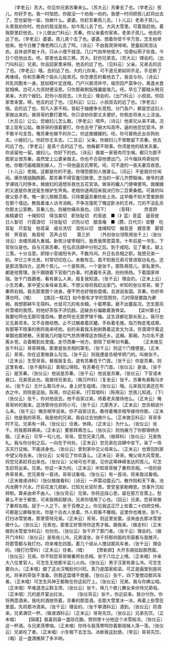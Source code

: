 <!-- { "loadSidebar": true } -->
　　〔孛老云〕苏大。你见你兄弟苏秦来么。〔苏大云〕苏秦去了也。〔孛老云〕孩儿。你好歹也。我一时恼怒。你就没一个劝我一劝的。我便一时间把孩儿赶将出去了。您也留他一留。怕做什么。婆婆。你赶苏秦孩儿去。〔卜儿云〕老弟子孩儿。头里我劝你时。抢白的我没是处。如今孩儿去了也。大风大雪里。可着我赶他。着我那里赶他去。〔卜儿做出门科云〕苏秦。你父亲着你家来。老弟子孩儿。他去的远了也。〔孛老云〕婆婆。孩儿真个去了也。婆婆。想着你受千辛万苦。怎生抬举他来。他今日撇了俺老两口儿去了呵。〔诗云〕不由我哭哭啼啼。思量起雨泪沾衣。且休说怀躭十月。只从小偎干就湿。几口气抬举他偌大。恰便似燕子衔食。今日个捻他出去。呸。那里也孟母三移。苏大。赶你兄弟去。〔苏大云〕理会的。〔出门叫科云〕兄弟。你且回家里来呀。他去的远了也。〔见科云〕父亲。兄弟去的远了也。〔孛老云〕哦。去的远了也。大的儿你来。可不道兄弟如同手足。手足断了再难续。你和苏秦两个指头儿般弟兄。你怎便忍的看他去了。我说与你。〔诗云〕共乳同胞本一身。犹如枝叶定连根。门户兴衰须并守。祖宗田产莫争分。禽逢水食犹相唤。岂可人为资财便没恩。只你那碗剩饭残羹能值几。呸。早忘了脚踏头稍兄弟亲。大的个媳妇。赶你小叔叔去。〔大旦云〕理会的。〔出门科云〕小叔叔。你回家里来罢。呀。他去的远了也。〔见科云〕公公。小叔叔去的远了也。〔孛老云〕哦。去的远了也。但凡人家不和。皆起于妯娌争长竞短。分门各户。都是您这妇人家做出来的。做哥哥的要打要骂。你只该劝你那丈夫便好。你倒走将来火上浇油。〔大旦云〕公公。您媳妇儿怎么敢。〔孛老云〕噤声。〔诗云〕他弟兄从来不疎。况堂上现有公姑。做哥哥的很着要打。你也去夺了碗大叫高呼。逼的他忍饥受冷。并不敢半句支吾。俺苏秦也做不的孙二。你这做嫂嫂的。呸。你可甚杨氏女杀狗劝夫。小媳妇儿。你赶你丈夫去。〔二旦云〕父亲。你媳妇儿不曾敢留下苏秦。他去的远了也。〔孛老云〕是真个去的远了也。他每都不晓事。你须是他的结发夫妻。你该留他一留。媳妇儿。你好下的也。〔诗云〕做甚一家骨肉尽生嗔。都只为那不图家业恨苏秦。虽然堂上公婆亲做主。你也不合容他便出门。只今强扶鸡骨投何地。你敢巧画蛾眉别嫁人。万一将他逼去饥寒死。呸。可不道的一夜夫妻百夜恩。〔卜儿云〕老贼。这都是你的不是。你埋怨那别人做甚么。〔词云〕不是我炒炒闹闹。痛伤情搥胸跌脚。那苏秦不得官羞归故里。怎当的一家儿齐攒聒噪。做爷的道学课钱几时挣本。做媳妇的道想杀我也五花官诰。做哥的纔入门便嗔便骂。做嫂嫂的又道是你发迹瓮生根驴生笄角。老贼你道再回来我决打你二百黄桑棍。可甚的叫做父慈子孝。俺一家儿努眼苫眉。只待要逼苏秦险些上吊。这早晚不知大雪里跌倒在那个墙边。教我着谁人访寻消耗。不争冻饿死了俺这卧冰的王祥。兀的不没乱杀你那太公家教。苏秦儿也。则被你痛杀我也。〔同下〕
　　〔音释〕
　　赍音跻　疾精妻切　十绳知切　得当美切　职张耻切　的音底　■〈衤蓝〉音蓝　逼音彼　日人智切　行霞浪切　只张耻切　识伤以切　腤音庵　■〈臜，日代贝〉音簪　吃音耻　尺音耻　劬音渠　戚仓洗切　湿伤以切　食绳知切　妯音逐　娌音里　脚音皎　笄音肌　角音皎　苫声占切
　　第三折
　　〔外扮张仪领陈用张千上〕〔张仪诗云〕龙楼凤阁九重城。新筑沙堤宰相行。我贵我荣君莫羡。十年前是一书生。下官张仪是也。自与兄弟苏秦。在弘农店肆中分别之后。到于咸阳。见了秦主。献上三策。十分当意。即授小官咸阳令尹。不数月间。升迁右丞相之职。我想兄弟一别。早已三年光景。时常切切在心。未敢有忘。竟不知我兄弟可曾进取功名也。还是那流落四方。这两个孩儿。一个是陈用。一个是张千。那陈用孩儿。家私里外。都是他管理。张千跟随着下官衙门办事。时遇暮冬天道。纷纷扬扬。下着国家祥瑞。张千门首觑者。看有甚么人来。报复我知道。〔张千云〕理会的。〔正末上云〕小生苏秦。家中望父亲母亲去来。不想父母将我赶出家门。听知的张仪哥哥。做了秦邦右相。我去那里图个进身。便不然也好借些盘缠。去游说各国。苏秦。你好命薄也呵。〔唱〕
　　【南吕一枝花】如今那有才学的受困穷。几时得居要路为卿相。我想那耕牛无宿料。仓鼠可兀的有余粮。十载寒窗。捱不出虀盐况。怎生那风共雪缠的我慌。则他好茶饭不济饥肠。这破衣衫偏歇着我脊梁。
　　【梁州第七】我要吃呵也无那珍馐百味。要衣呵也无那罗锦千箱。这生涯都在那长街上。我可也又无甚资本。又不会做经商。止不过腕悬着灰罐。手执着毛锥。指万物走笔成章。有那等不晓事的倒将我来呸抢。刬的来着我冻剥剥靠着这卖文为活。穷滴滴守着这单瓢也那陋巷。天那我几时能勾气昂昂博得这衣锦还乡。这厢。那厢。为功名不遂离乡党。合着眼到处里撞。走尽西秦一地方。倒陪了些琴剑书囊。
　　〔正末做见张千科云〕哥哥拜揖。那里是张丞相的第宅。〔张千云〕则这个门楼便是。〔正末云〕哥哥。你在这里做甚么勾当。〔张千云〕则我便是丞相爷把门的。叫做张千。〔正末云〕生受哥哥。替我报复去。道有苏秦在于门首。〔张千云〕你是苏秦。则这里有者。〔张千报科云〕禀相公得知。有苏秦在于门首。〔张仪云〕是谁。〔张千云〕是苏秦。〔张仪云〕他说是苏秦。〔张千云〕他说是苏秦。〔张仪云〕下官语未悬口。兄弟至此也。我接待兄弟去。〔做沉吟科〕〔复坐云〕张千。苏秦有甚鞍马步从。〔张千云〕无什么鞍马步从。身上好生褴缕。〔张仪云〕哦。元来我兄弟还在布衣之中。则除是这般。陈用。你近前来。〔打耳喑科〕〔陈用云〕您孩儿知道。〔下〕〔张仪云〕张千。你对他说去。他不自家过来。待着老夫接待他么。〔正末云〕俺哥哥听的我来。这场管待也非同小可。〔张千云〕兀那秀才。〔正末云〕您丞相说什么来。〔张千云〕俺丞相爷说来。你不自家过去。敢待着俺丞相爷接待你那。〔正末云〕他是我的哥哥。我是他的兄弟。我自过去怕做什么。〔正末做见科云〕哥哥多时不见。兄弟有一拜。〔张仪云〕住者。休拜。〔正末云〕为什么。〔张仪云〕张千。将我那拜褥来。〔正末云〕要那拜褥怎么。〔张仪云〕则怕展污了你那锦绣衣服。〔正末云〕可早一句儿也。哥哥。受您兄弟几拜。〔做拜科〕〔张仪云〕兄弟免礼。我与你分别之后。一向在于何处。〔正末云〕您兄弟在店肆中安下。染了一场冻天行证候。不能进身也。〔张仪云〕曾到家中见父母来么。〔正末云〕也曾回到家中望父母去来。〔张仪云〕父母见了你欢喜么。〔正末云〕哥哥。俺父母大风雪里。将您兄弟赶将出来也。〔张仪云〕父母可也不是。见你这等峥嵘发达的孩儿。可怎生赶将出来。兄弟。你这一来为何。〔正末云〕听知哥哥做了秦邦丞相。一径的投奔哥哥来。您兄弟有一首诗。哥哥试看咱。〔张仪云〕有一首诗。将来我试看咱。〔正末做递诗科〕〔张仪做接看科〕〔诗云〕一声雷动震云门。散作阳和天下春。池内龙腾千尺水。厅前花发几枝新。已知兄长官阶贵。曾受皇家勅赐恩。世事升沉如转盼。算来由命不由人。〔张仪背云〕兄弟。你将这段心思。留在那万言策上。愁甚么不坐于都堂。可来我根前献诗。兄弟你错用了心也。〔回云〕兄弟。您哥哥做了秦邦右相。屈于一人之下。坐于百僚之上。你见我这正厅上安着二十四把交椅。可都是公卿每坐处。你是个白衣人坐着。外人观看不雅相。这里你也难坐。张千。打扫冰雪堂者。那里管待兄弟。〔正末云〕哥哥。则这里坐罢。没来由去那冰雪堂做什么。〔张仪云〕兄弟也。那里正好管待你这秀才每。跟我来。〔做走科〕〔正末做到冰雪堂冷科云〕勿勿勿。〔张仪云〕张千开了那门者。〔张千云〕理会的。〔做开门冷科〕〔张仪云〕是有些儿冷。兄弟请坐。张千将那四面的吊窗都与我推开。将那雪都与我打扫。将来堆在四面。着几个祗从人搅动那风车者。〔张千云〕理会的。〔做打扫雪科〕〔正末云〕住者。〔唱〕
　　【贺新郎】大开东阁挂起那西窗。〔张仪云〕兄弟。你不知您哥哥做秦邦右丞相。坐于八位之上哩。〔正末唱〕许来大八位里官人。可怎生无他那半盆儿火向。〔张仪云〕男子汉家有甚么冷。可怎生要向火。〔正末唱〕觑了这炎汉嘴脸何兴旺。真乃是国家栋梁。可正是画堂别是风光。将来的茶饭不准备。则我这盘缠不商量。〔张仪云〕张千。四下里搅动那风车者。〔正末唱〕可怎生风神王都聚在你这前厅上。〔张仪云〕兄弟。我与你拂尘咱。〔正末唱〕早难道洗尘斟玉斝。〔张仪云〕张千。唤几个歌儿舞女来伏侍兄弟咱。〔正末唱〕兀的是开宴出红妆。
　　〔张仪背云〕张千。你近前来。我分付你。你将两壶酒来。我吃的酒放热着。苏秦的那壶酒。去那大雪里冰一冰。再着上些雪在里面。先将那冷酒来。〔张千云〕理会的。〔张千拏酒科云〕酒到。〔张仪云〕将酒来。兄弟满饮一杯。〔做递酒科云〕〔正末云〕哥哥先饮。〔张仪云〕兄弟先饮。〔正末唱〕
　　【隔尾】我喜则喜一盏琼花酿。恨则恨十分他这个冰雪般凉。〔张仪云〕这一杯酒。与兄弟荡寒咱。〔正末唱〕你待与我荡寒呵你着那祗候人荡一荡。〔张仪云〕兄弟吃了者。〔正末唱〕小生咽下去怎当。冰断我这肚肠。〔带云〕哥哥先饮。〔唱〕这一盏酒推辞了多半晌。
